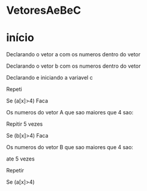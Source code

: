# VetoresAeBeC
# início

Declarando o vetor a  com os numeros dentro do vetor

Declarando o vetor b com os numeros dentro do vetor

Declarando e iniciando a variavel c

Repeti 

Se  (a[x]>4) Faca

Os numeros do vetor A que sao maiores que 4 sao:

Repitir 5 vezes

Se (b[x]>4) Faca

Os numeros do vetor B que sao maiores  que 4 sao:

ate 5 vezes

Repetir 

Se  (a[x]>4)

